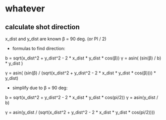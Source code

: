 # whatever

## calculate shot direction

x_dist and y_dist are known
β = 90 deg. (or PI / 2)

- formulas to find direction:

b = sqrt(x_dist^2 + y_dist^2 - 2 * x_dist * y_dist * cos(β))
γ = asin( (sin(β) / b) * y_dist )

γ = asin( (sin(β) / (sqrt(x_dist^2 + y_dist^2 - 2 * x_dist * y_dist * cos(β)))) * y_dist)

- simplify due to β = 90 deg:

b = sqrt(x_dist^2 + y_dist^2 - 2 * x_dist * y_dist * cos(pi/2))
γ = asin(y_dist / b)

γ = asin(y_dist / (sqrt(x_dist^2 + y_dist^2 - 2 * x_dist * y_dist * cos(pi/2))))
